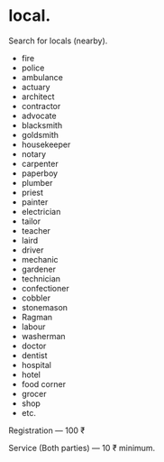 # local. 
Search for locals (nearby).

* fire
* police
* ambulance
* actuary
* architect
* contractor
* advocate
* blacksmith
* goldsmith
* housekeeper
* notary
* carpenter
* paperboy
* plumber
* priest
* painter
* electrician
* tailor
* teacher
* laird
* driver
* mechanic
* gardener
* technician
* confectioner
* cobbler
* stonemason
* Ragman
* labour
* washerman
* doctor
* dentist
* hospital
* hotel
* food corner
* grocer
* shop
* etc.

Registration — 100 ₹

Service (Both parties) — 10 ₹ minimum.
